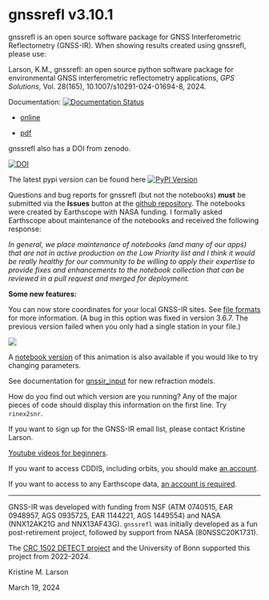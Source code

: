 # gnssrefl v3.10.1

gnssrefl is an open source software package for GNSS Interferometric Reflectometry (GNSS-IR). 
When showing results created using gnssrefl, please use:

Larson, K.M., gnssrefl: an open source python software package for environmental 
GNSS interferometric reflectometry applications, *GPS Solutions*, Vol. 28(165), 10.1007/s10291-024-01694-8, 2024.

Documentation: [![Documentation Status](https://readthedocs.org/projects/gnssrefl/badge/?version=latest)](https://gnssrefl.readthedocs.io/en/latest/?badge=latest)

- [online](https://gnssrefl.readthedocs.io/en/latest/)

- [pdf](https://gnssrefl.readthedocs.io/_/downloads/en/latest/pdf/)

gnssrefl also has a DOI from zenodo.

[![DOI](https://zenodo.org/badge/doi/10.5281/zenodo.5601494.svg)](http://dx.doi.org/10.5281/zenodo.5601494) 

The latest pypi version can be found here [![PyPI Version](https://img.shields.io/pypi/v/gnssrefl.svg)](https://pypi.python.org/pypi/gnssrefl) 

Questions and bug reports for gnssrefl (but not the notebooks) **must** be submitted via the **Issues** button at 
the [github repository](https://github.com/kristinemlarson/gnssrefl/issues). The notebooks were created by Earthscope 
with NASA funding. I formally asked Earthscope about maintenance of the notebooks and received the following response:

*In general, we place maintenance of notebooks (and many of our apps) that are not in active production on 
the Low Priority list and I think it would be really healthy for our community to be 
willing to apply their expertise to provide fixes and enhancements 
to the notebook collection that can be reviewed in a pull request and merged for deployment.*

**Some new features:**

You can now store coordinates for your local GNSS-IR sites. 
See [file formats](https://gnssrefl.readthedocs.io/en/latest/pages/file_structure.html) for more information.
(A bug in this option was fixed in version 3.6.7. The previous version failed when you only had a single station in your file.)

![](docs/myAnimation.gif)

A [notebook version](https://github.com/kristinemlarson/gnssrefl/blob/master/notebooks/use-cases/Soil_Moisture/GNSSRefGeometry-SNRSimulation.ipynb) of this animation is also available if you would like to try changing parameters.

See documentation for [gnssir_input](https://gnssrefl.readthedocs.io/en/latest/api/gnssrefl.gnssir_input.html) for new refraction models.

How do you find out which version are you running? Any of the major pieces
of code should display this information on the first line. Try <code>rinex2snr</code>.

If you want to sign up for the GNSS-IR email list, please contact Kristine Larson.

[Youtube videos for beginners](https://www.youtube.com/channel/UCC1NW5oS7liG7C8NBK148Bg).

If you want to access CDDIS, including orbits, you should make [an account](https://urs.earthdata.nasa.gov/users/new).

If you want to access to any Earthscope data, [an account is required](https://data-idm.unavco.org/user/profile/login).

<HR> 

GNSS-IR was developed with funding from NSF (ATM 0740515, EAR 0948957, AGS 0935725, EAR 1144221, AGS 1449554) and 
NASA (NNX12AK21G and NNX13AF43G). <code>gnssrefl</code> was initially developed 
as a fun post-retirement project, followed by support from NASA (80NSSC20K1731).

The [CRC 1502 DETECT project](https://sfb1502.de/) and the University of Bonn supported this project from 2022-2024.

Kristine M. Larson

March 19, 2024



